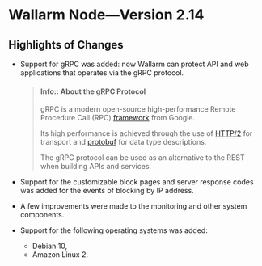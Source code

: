 [link-grpc-docs]:       https://grpc.io/
[link-http2-docs]:      https://developers.google.com/web/fundamentals/performance/http2
[link-protobuf-docs]:   https://developers.google.com/protocol-buffers/

#   Wallarm Node—Version 2.14

##  Highlights of Changes

*   Support for gRPC was added: now Wallarm can protect API and web applications that operates via the gRPC protocol.

    <!-- -->
    >   #### Info:: About the gRPC Protocol
    >
    >   gRPC is a modern open-source high-performance Remote Procedure Call (RPC) [framework][link-grpc-docs] from Google.
    >
    >   Its high performance is achieved through the use of [HTTP/2][link-http2-docs] for transport and [protobuf][link-protobuf-docs] for data type descriptions.
    >   
    >   The gRPC protocol can be used as an alternative to the REST when building APIs and services. 
    <!-- -->

*   Support for the customizable block pages and server response codes was added for the events of blocking by IP address.

*   A few improvements were made to the monitoring and other system components.

*   Support for the following operating systems was added:
    *   Debian 10,
    *   Amazon Linux 2.